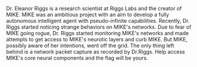 Dr. Eleanor Riggs is a research scientist at Riggs Labs and the creator of MIKE. MIKE was an ambitious project with an aim to develop a fully autonomous intelligent agent with pseudo-infinite capabilities. Recently, Dr. Riggs started noticing strange behaviors on MIKE's networks. Due to fear of MIKE going rogue, Dr. Riggs started monitoring MIKE's networks and made attempts to get access to MIKE's neurotic layers and curb MIKE. But MIKE, possibly aware of her intentions, went off the grid. The only thing left behind is a network packet capture as recorded by Dr.Riggs. Help access MIKE's core neural components and the flag will be yours.
